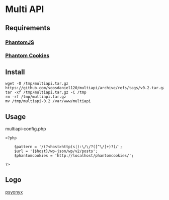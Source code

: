 # Multi API
## Requirements
### [PhantomJS](https://github.com/soosdaniel120/phantomcookies#phantomjs)
### [Phantom Cookies](https://github.com/soosdaniel120/phantomcookies#install)
## Install
```
wget -O /tmp/multiapi.tar.gz https://github.com/soosdaniel120/multiapi/archive/refs/tags/v0.2.tar.gz
tar -xf /tmp/multiapi.tar.gz -C /tmp
rm -rf /tmp/multiapi.tar.gz
mv /tmp/multiapi-0.2 /var/www/multiapi
```
## Usage
multiapi-config.php
```
<?php

	$pattern = '/(?<host>http(s|):\/\/?([^\/]+)?)/';
	$url = '{$host}/wp-json/wp/v2/posts';
	$phantomcookies = 'http://localhost/phantomcookies/';

?>
```
## Logo
[psyonyx](https://www.fiverr.com/psyonyx)
